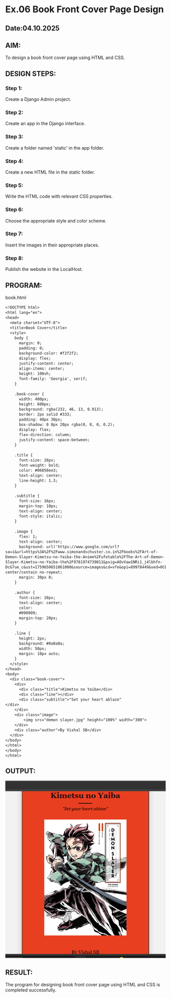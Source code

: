 # Ex.06 Book Front Cover Page Design
## Date:04.10.2025

## AIM:
To design a book front cover page using HTML and CSS.

## DESIGN STEPS:

### Step 1:
Create a Django Admin project.

### Step 2:
Create an app in the Django interface.

### Step 3:
Create a folder named 'static' in the app folder.

### Step 4:
Create a new HTML file in the static folder.

### Step 5:
Write the HTML code with relevant CSS properties.

### Step 6:
Choose the appropriate style and color scheme.

### Step 7:
Insert the images in their appropriate places.

### Step 8:
Publish the website in the LocalHost.

## PROGRAM:
book.html
```
<!DOCTYPE html>
<html lang="en">
<head>
  <meta charset="UTF-8">
  <title>Book Cover</title>
  <style>
    body {
      margin: 0;
      padding: 0;
      background-color: #f2f2f2;
      display: flex;
      justify-content: center;
      align-items: center;
      height: 100vh;
      font-family: 'Georgia', serif;
    }

    .book-cover {
      width: 400px;
      height: 600px;
      background: rgba(232, 46, 13, 0.913);
      border: 2px solid #333;
      padding: 40px 30px;
      box-shadow: 0 8px 20px rgba(0, 0, 0, 0.2);
      display: flex;
      flex-direction: column;
      justify-content: space-between;
    }

    .title {
      font-size: 28px;
      font-weight: bold;
      color: #06050ee3;
      text-align: center;
      line-height: 1.3;
    }

    .subtitle {
      font-size: 16px;
      margin-top: 10px;
      text-align: center;
      font-style: italic;
    }

    .image {
      flex: 1;
      text-align: center;
      background: url('https://www.google.com/url?sa=i&url=https%3A%2F%2Fwww.simonandschuster.co.in%2Fbooks%2FArt-of-Demon-Slayer-Kimetsu-no-Yaiba-the-Anime%2Fufotable%2FThe-Art-of-Demon-Slayer-Kimetsu-no-Yaiba-the%2F9781974739011&psig=AOvVaw1NRi1_j4lbhfn-DcG7ue_c&ust=1759650651061000&source=images&cd=vfe&opi=89978449&ved=0CBUQjRxqFwoTCPiwxdSHipADFQAAAAAdAAAAABAL') center/contain no-repeat;
      margin: 30px 0;
    }

    .author {
      font-size: 18px;
      text-align: center;
      color: 
      #090909;
      margin-top: 20px;
    }

    .line {
      height: 2px;
      background: #0a0a0a;
      width: 50px;
      margin: 10px auto;
    }
  </style>
</head>
<body>
  <div class="book-cover">
    <div>
      <div class="title">Kimetsu no Yaiba</div>
      <div class="line"></div>
      <div class="subtitle">"Set your heart ablaze"
</div>
    </div>
    <div class="image">
        <img src="demon slayer.jpg" height="100%" width="300">
    </div>
    <div class="author">By Vishal SB</div>
  </div>
</body>
</html>
</body>
</html>
```


## OUTPUT:
![alt text](image.png)

## RESULT:
The program for designing book front cover page using HTML and CSS is completed successfully.

